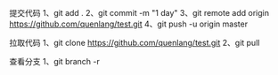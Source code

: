 提交代码
1、git add .
2、git commit  -m "1 day"
3、git remote add origin https://github.com/quenlang/test.git
4、git push -u origin master

拉取代码
1、git clone https://github.com/quenlang/test.git
2、git pull

查看分支
1、git branch -r
